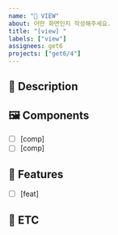 ```yaml
---
name: "🎨 VIEW"
about: 어떤 화면인지 작성해주세요.
title: "[view] "
labels: ["view"]
assignees: get6
projects: ["get6/4"]
---
```


## 📢 Description
<!--
해당 view(문제를 해결할 수 있는 구체적인 화면)을 잘 설명해주세요
이 UI가 필요한 이유를 개발자에게 잘 알려주세요
-->


## 🖼️ Components
<!--
Component이란? View 안에서 뭉쳐있는 특정 구성을 뜻해요
여러개의 기능을 모아 하나의 특정한 기능을 수행할 수 있도록 구성한 작은 기능적 단위에요
-->
- [ ] [comp]
- [ ] [comp]

## 🧩 Features
<!--
view에서 단순한 기능이 있을 수 있어요. 없다면 지워주세요
구성에서 어떤 기능이 있는지 적어주세요
-->
- [ ] [feat]

## 🐣 ETC
<!--
기타사항, 특이사항을 알려주세요
-->
